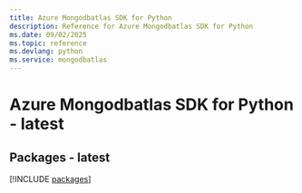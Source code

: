 ```yaml
---
title: Azure Mongodbatlas SDK for Python
description: Reference for Azure Mongodbatlas SDK for Python
ms.date: 09/02/2025
ms.topic: reference
ms.devlang: python
ms.service: mongodbatlas
---
```

# Azure Mongodbatlas SDK for Python - latest
## Packages - latest
[!INCLUDE [packages](mongodbatlas-index.md)]